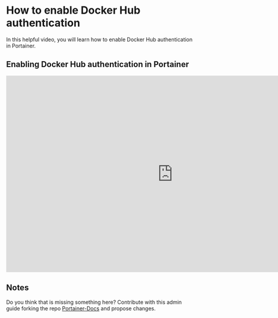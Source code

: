 # How to enable Docker Hub authentication

In this helpful video, you will learn how to enable Docker Hub authentication in Portainer.

## Enabling Docker Hub authentication in Portainer

<iframe width="896" height="529" src="https://www.youtube.com/embed/lQOIzvEWSfE" frameborder="0" allow="accelerometer; autoplay; clipboard-write; encrypted-media; gyroscope; picture-in-picture" allowfullscreen></iframe>

## Notes

Do you think that is missing something here? Contribute with this admin guide forking the repo [Portainer-Docs](https://github.com/portainer/portainer-docs) and propose changes.
